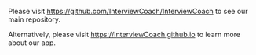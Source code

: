 Please visit https://github.com/InterviewCoach/InterviewCoach to see our main repository.

Alternatively, please visit https://InterviewCoach.github.io to learn more about our app. 
